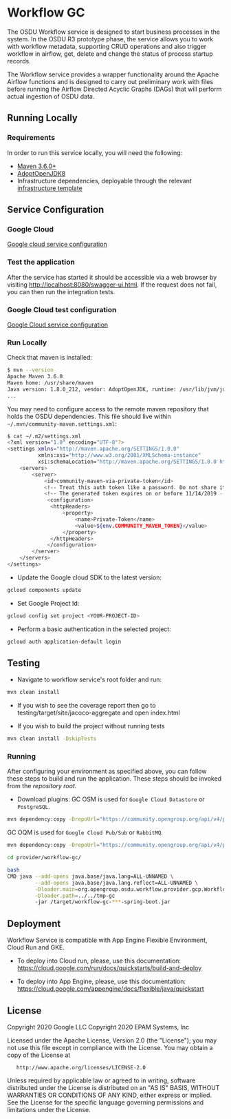# Workflow GC

The OSDU Workflow service is designed to start business processes in the system. In the OSDU R3
prototype phase, the service allows you to work with workflow metadata, supporting CRUD operations
and also trigger workflow in airflow, get, delete and change the status of process startup records.

The Workflow service provides a wrapper functionality around the Apache Airflow functions and is
designed to carry out preliminary work with files before running the Airflow Directed Acyclic Graphs
(DAGs) that will perform actual ingestion of OSDU data.

## Running Locally

### Requirements

In order to run this service locally, you will need the following:

- [Maven 3.6.0+](https://maven.apache.org/download.cgi)
- [AdoptOpenJDK8](https://adoptopenjdk.net/)
- Infrastructure dependencies, deployable through the relevant [infrastructure template](https://community.opengroup.org/osdu/platform/deployment-and-operations/infra-gc-provisioning)

## Service Configuration

### Google Cloud

[Google cloud service configuration](docs/gcp/README.md)

### Test the application

After the service has started it should be accessible via a web browser by visiting [http://localhost:8080/swagger-ui.html](http://localhost:8080/swagger-ui.html). If the request does not fail, you can then run the integration tests.

### Google Cloud test configuration

[Google Cloud service configuration](docs/gcp/README.md)

### Run Locally

Check that maven is installed:

```bash
$ mvn --version
Apache Maven 3.6.0
Maven home: /usr/share/maven
Java version: 1.8.0_212, vendor: AdoptOpenJDK, runtime: /usr/lib/jvm/jdk8u212-b04/jre
...
```

You may need to configure access to the remote maven repository that holds the OSDU dependencies. This file should live within `~/.mvn/community-maven.settings.xml`:

```bash
$ cat ~/.m2/settings.xml
<?xml version="1.0" encoding="UTF-8"?>
<settings xmlns="http://maven.apache.org/SETTINGS/1.0.0"
          xmlns:xsi="http://www.w3.org/2001/XMLSchema-instance"
          xsi:schemaLocation="http://maven.apache.org/SETTINGS/1.0.0 http://maven.apache.org/xsd/settings-1.0.0.xsd">
    <servers>
        <server>
            <id>community-maven-via-private-token</id>
            <!-- Treat this auth token like a password. Do not share it with anyone, including Microsoft support. -->
            <!-- The generated token expires on or before 11/14/2019 -->
             <configuration>
              <httpHeaders>
                  <property>
                      <name>Private-Token</name>
                      <value>${env.COMMUNITY_MAVEN_TOKEN}</value>
                  </property>
              </httpHeaders>
             </configuration>
        </server>
    </servers>
</settings>
```

- Update the Google cloud SDK to the latest version:

```bash
gcloud components update
```

- Set Google Project Id:

```bash
gcloud config set project <YOUR-PROJECT-ID>
```

- Perform a basic authentication in the selected project:

```bash
gcloud auth application-default login
```

## Testing

- Navigate to workflow service's root folder and run:

```bash
mvn clean install
```

- If you wish to see the coverage report then go to testing/target/site/jacoco-aggregate and open index.html

- If you wish to build the project without running tests

```bash
mvn clean install -DskipTests
```

### Running

After configuring your environment as specified above, you can follow these steps to build and run the application. These steps should be invoked from the *repository root.*

* Download plugins:
GC OSM is used for `Google Cloud Datastore` or `PostgreSQL`.

```bash
mvn dependency:copy -DrepoUrl="https://community.opengroup.org/api/v4/projects/1476/packages/maven" -Dartifact="org.opengroup.osdu:gc-osm-datastore:${VERSION}:jar:plugin" -Dtransitive=false -DoutputDirectory="./tmp-gc"
```
GC OQM is used for `Google Cloud Pub/Sub` or `RabbitMQ`.

```bash
mvn dependency:copy -DrepoUrl="https://community.opengroup.org/api/v4/projects/1477/packages/maven" -Dartifact="org.opengroup.osdu:gc-oqm-pubsub:${VERSION}:jar:plugin" -Dtransitive=false -DoutputDirectory="./tmp-gc"
```

```bash
cd provider/workflow-gc/

bash
CMD java --add-opens java.base/java.lang=ALL-UNNAMED \
         --add-opens java.base/java.lang.reflect=ALL-UNNAMED \
         -Dloader.main=org.opengroup.osdu.workflow.provider.gcp.WorkflowGcpDatastoreApplication \
         -Dloader.path=../../tmp-gc
         -jar /target/workflow-gc-***-spring-boot.jar
```

## Deployment

Workflow Service is compatible with App Engine Flexible Environment, Cloud Run and GKE.

- To deploy into Cloud run, please, use this documentation:
  <https://cloud.google.com/run/docs/quickstarts/build-and-deploy>

- To deploy into App Engine, please, use this documentation:
  <https://cloud.google.com/appengine/docs/flexible/java/quickstart>

## License

Copyright 2020 Google LLC
Copyright 2020 EPAM Systems, Inc

Licensed under the Apache License, Version 2.0 (the "License");
you may not use this file except in compliance with the License.
You may obtain a copy of the License at

       http://www.apache.org/licenses/LICENSE-2.0

Unless required by applicable law or agreed to in writing, software
distributed under the License is distributed on an "AS IS" BASIS,
WITHOUT WARRANTIES OR CONDITIONS OF ANY KIND, either express or implied.
See the License for the specific language governing permissions and
limitations under the License.
